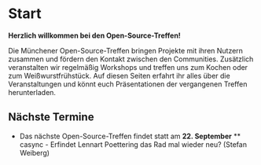 # Start

**Herzlich willkommen bei den Open-Source-Treffen!**

Die Münchener Open-Source-Treffen bringen Projekte mit ihren Nutzern zusammen und fördern den Kontakt zwischen den Communities. Zusätzlich veranstalten wir regelmäßig Workshops und treffen uns zum Kochen oder zum Weißwurstfrühstück. Auf diesen Seiten erfahrt ihr alles über die Veranstaltungen und könnt euch Präsentationen der vergangenen Treffen herunterladen.

## Nächste Termine

*   Das nächste Open-Source-Treffen findet statt am **22. September**
** casync - Erfindet Lennart Poettering das Rad mal wieder neu? (Stefan Weiberg)
